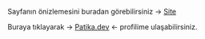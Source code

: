 Sayfanın önizlemesini buradan görebilirsiniz -> [Site](https://burakkalay.github.io/Kodluyoruz-FrontEnd/Bootstrap/Instagram_Clone/index.html)

Buraya tıklayarak -> [Patika.dev](https://app.patika.dev/brkkly09) <- profilime ulaşabilirsiniz.